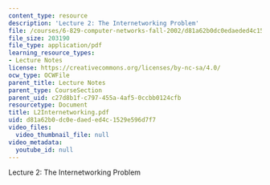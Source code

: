 ```yaml
---
content_type: resource
description: 'Lecture 2: The Internetworking Problem'
file: /courses/6-829-computer-networks-fall-2002/d81a62b0dc0edaeded4c1529e596d7f7_L2Internetworking.pdf
file_size: 203190
file_type: application/pdf
learning_resource_types:
- Lecture Notes
license: https://creativecommons.org/licenses/by-nc-sa/4.0/
ocw_type: OCWFile
parent_title: Lecture Notes
parent_type: CourseSection
parent_uid: c27d8b1f-c797-455a-4af5-0ccbb0124cfb
resourcetype: Document
title: L2Internetworking.pdf
uid: d81a62b0-dc0e-daed-ed4c-1529e596d7f7
video_files:
  video_thumbnail_file: null
video_metadata:
  youtube_id: null
---
```

Lecture 2: The Internetworking Problem